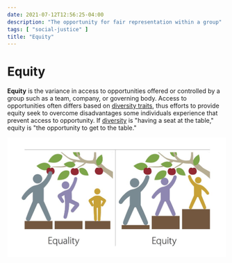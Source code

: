 ```yaml
---
date: 2021-07-12T12:56:25-04:00
description: "The opportunity for fair representation within a group"
tags: [ "social-justice" ]
title: "Equity"
---
```


# Equity

**Equity** is the variance in access to opportunities offered or controlled by a group such as a team, company, or governing body. Access to opportunities often differs based on [diversity traits](diversity.md), thus efforts to provide equity seek to overcome disadvantages some individuals experience that prevent access to opportunity. If [diversity](diversity.md) is "having a seat at the table," equity is "the opportunity to get to the table."

![Equity vs. Equality Illustration by MPCA Photos](/img/equality-vs-equity.jpg)
